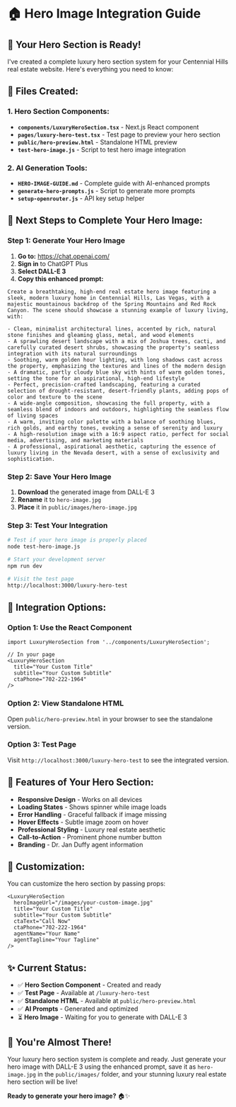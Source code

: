 # 🏠 Hero Image Integration Guide

## 🎯 **Your Hero Section is Ready!**

I've created a complete luxury hero section system for your Centennial Hills real estate website. Here's everything you need to know:

## 📁 **Files Created:**

### **1. Hero Section Components:**
- **`components/LuxuryHeroSection.tsx`** - Next.js React component
- **`pages/luxury-hero-test.tsx`** - Test page to preview your hero section
- **`public/hero-preview.html`** - Standalone HTML preview
- **`test-hero-image.js`** - Script to test hero image integration

### **2. AI Generation Tools:**
- **`HERO-IMAGE-GUIDE.md`** - Complete guide with AI-enhanced prompts
- **`generate-hero-prompts.js`** - Script to generate more prompts
- **`setup-openrouter.js`** - API key setup helper

## 🎨 **Next Steps to Complete Your Hero Image:**

### **Step 1: Generate Your Hero Image**
1. **Go to:** https://chat.openai.com/
2. **Sign in** to ChatGPT Plus
3. **Select DALL-E 3**
4. **Copy this enhanced prompt:**

```
Create a breathtaking, high-end real estate hero image featuring a sleek, modern luxury home in Centennial Hills, Las Vegas, with a majestic mountainous backdrop of the Spring Mountains and Red Rock Canyon. The scene should showcase a stunning example of luxury living, with:

- Clean, minimalist architectural lines, accented by rich, natural stone finishes and gleaming glass, metal, and wood elements
- A sprawling desert landscape with a mix of Joshua trees, cacti, and carefully curated desert shrubs, showcasing the property's seamless integration with its natural surroundings
- Soothing, warm golden hour lighting, with long shadows cast across the property, emphasizing the textures and lines of the modern design
- A dramatic, partly cloudy blue sky with hints of warm golden tones, setting the tone for an aspirational, high-end lifestyle
- Perfect, precision-crafted landscaping, featuring a curated selection of drought-resistant, desert-friendly plants, adding pops of color and texture to the scene
- A wide-angle composition, showcasing the full property, with a seamless blend of indoors and outdoors, highlighting the seamless flow of living spaces
- A warm, inviting color palette with a balance of soothing blues, rich golds, and earthy tones, evoking a sense of serenity and luxury
- A high-resolution image with a 16:9 aspect ratio, perfect for social media, advertising, and marketing materials
- A professional, aspirational aesthetic, capturing the essence of luxury living in the Nevada desert, with a sense of exclusivity and sophistication.
```

### **Step 2: Save Your Hero Image**
1. **Download** the generated image from DALL-E 3
2. **Rename** it to `hero-image.jpg`
3. **Place** it in `public/images/hero-image.jpg`

### **Step 3: Test Your Integration**
```bash
# Test if your hero image is properly placed
node test-hero-image.js

# Start your development server
npm run dev

# Visit the test page
http://localhost:3000/luxury-hero-test
```

## 🚀 **Integration Options:**

### **Option 1: Use the React Component**
```tsx
import LuxuryHeroSection from '../components/LuxuryHeroSection';

// In your page
<LuxuryHeroSection 
  title="Your Custom Title"
  subtitle="Your Custom Subtitle"
  ctaPhone="702-222-1964"
/>
```

### **Option 2: View Standalone HTML**
Open `public/hero-preview.html` in your browser to see the standalone version.

### **Option 3: Test Page**
Visit `http://localhost:3000/luxury-hero-test` to see the integrated version.

## 🎯 **Features of Your Hero Section:**

- **Responsive Design** - Works on all devices
- **Loading States** - Shows spinner while image loads
- **Error Handling** - Graceful fallback if image missing
- **Hover Effects** - Subtle image zoom on hover
- **Professional Styling** - Luxury real estate aesthetic
- **Call-to-Action** - Prominent phone number button
- **Branding** - Dr. Jan Duffy agent information

## 🔧 **Customization:**

You can customize the hero section by passing props:

```tsx
<LuxuryHeroSection 
  heroImageUrl="/images/your-custom-image.jpg"
  title="Your Custom Title"
  subtitle="Your Custom Subtitle"
  ctaText="Call Now"
  ctaPhone="702-222-1964"
  agentName="Your Name"
  agentTagline="Your Tagline"
/>
```

## ✨ **Current Status:**

- ✅ **Hero Section Component** - Created and ready
- ✅ **Test Page** - Available at `/luxury-hero-test`
- ✅ **Standalone HTML** - Available at `public/hero-preview.html`
- ✅ **AI Prompts** - Generated and optimized
- ⏳ **Hero Image** - Waiting for you to generate with DALL-E 3

## 🎉 **You're Almost There!**

Your luxury hero section system is complete and ready. Just generate your hero image with DALL-E 3 using the enhanced prompt, save it as `hero-image.jpg` in the `public/images/` folder, and your stunning luxury real estate hero section will be live!

**Ready to generate your hero image?** 🏠✨

